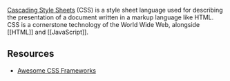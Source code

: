 [Cascading Style Sheets](https://en.wikipedia.org/wiki/Cascading_Style_Sheets) (CSS) is a style sheet language used for describing the presentation of a document written in a markup language like HTML. CSS is a cornerstone technology of the World Wide Web, alongside [[HTML]] and [[JavaScript]].



## Resources
- [Awesome CSS Frameworks](https://github.com/troxler/awesome-css-frameworks)

